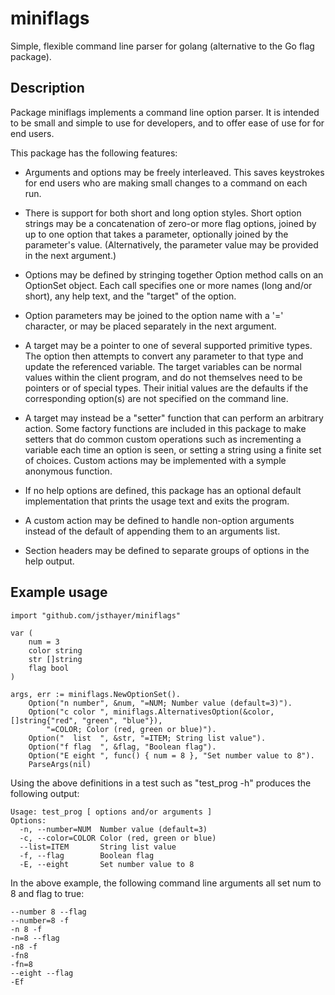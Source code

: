 # miniflags
Simple, flexible command line parser for golang (alternative to the Go flag package).

## Description
Package miniflags implements a command line option parser. It is intended
to be small and simple to use for developers, and to offer ease of use for
for end users.

This package has the following features:

- Arguments and options may be freely interleaved. This saves keystrokes for
end users who are making small changes to a command on each run.

- There is support for both short and long option styles. Short option strings
may be a concatenation of zero-or more flag options, joined by up to one
option that takes a parameter, optionally joined by the parameter's value.
(Alternatively, the parameter value may be provided in the next argument.)

- Options may be defined by stringing together Option method calls on an
OptionSet object. Each call specifies one or more names (long and/or short),
any help text, and the "target" of the option.

- Option parameters may be joined to the option name with a '=' character,
or may be placed separately in the next argument.

- A target may be a pointer to one of several supported primitive types.  The
option then attempts to convert any parameter to that type and update the
referenced variable. The target variables can be normal values within the
client program, and do not themselves need to be pointers or of special types.
Their initial values are the defaults if the corresponding option(s) are not
specified on the command line.

- A target may instead be a "setter" function that can perform an arbitrary
action.  Some factory functions are included in this package to make setters
that do common custom operations such as incrementing a variable each time an
option is seen, or setting a string using a finite set of choices. Custom
actions may be implemented with a symple anonymous function.

- If no help options are defined, this package has an optional default
implementation that prints the usage text and exits the program.

- A custom action may be defined to handle non-option arguments instead
of the default of appending them to an arguments list.

- Section headers may be defined to separate groups of options in the help
output.

## Example usage
	import "github.com/jsthayer/miniflags"

	var (
		num = 3
		color string
		str []string
		flag bool
	)

	args, err := miniflags.NewOptionSet().
		Option("n number", &num, "=NUM; Number value (default=3)").
		Option("c color ", miniflags.AlternativesOption(&color, []string{"red", "green", "blue"}),
			"=COLOR; Color (red, green or blue)").
		Option("  list  ", &str, "=ITEM; String list value").
		Option("f flag  ", &flag, "Boolean flag").
		Option("E eight ", func() { num = 8 }, "Set number value to 8").
		ParseArgs(nil)

Using the above definitions in a test such as "test_prog -h" produces the following output:

	Usage: test_prog [ options and/or arguments ]
	Options:
	  -n, --number=NUM  Number value (default=3)
	  -c, --color=COLOR Color (red, green or blue)
	  --list=ITEM       String list value
	  -f, --flag        Boolean flag
	  -E, --eight       Set number value to 8

In the above example, the following command line arguments all set num to 8 and flag to true:

	--number 8 --flag
	--number=8 -f
	-n 8 -f
	-n=8 --flag
	-n8 -f
	-fn8
	-fn=8
	--eight --flag
	-Ef
